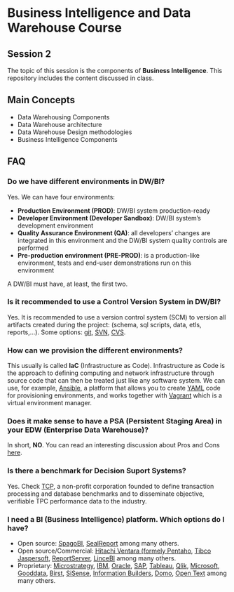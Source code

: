 # Business Intelligence and Data Warehouse Course

## Session 2

The topic of this session is the components of **Business Intelligence**. This repository includes the content discussed in class.

## Main Concepts

  - Data Warehousing Components
  - Data Warehouse architecture
  - Data Warehouse Design methodologies
  - Business Intelligence Components

## FAQ

### Do we have different environments in DW/BI?

Yes. We can have four environments:

 - **Production Environment (PROD)**: DW/BI system production-ready
 - **Developer Environment (Developer Sandbox)**: DW/BI system’s development environment
 - **Quality Assurance Environment (QA)**: all developers’ changes are integrated in this environment and the DW/BI system quality controls are performed
 - **Pre-production environment (PRE-PROD)**: is a production-like environment, tests and end-user demonstrations run on this environment
 
 A DW/BI must have, at least, the first two.
 
 ### Is it recommended to use a Control Version System in DW/BI?
 
Yes. It is recommended to use a version control system (SCM) to version all artifacts created during the project: (schema, sql scripts, data, etls, reports,...). Some options: [git](https://git-scm.com), [SVN](https://subversion.apache.org/), [CVS](http://www.nongnu.org/cvs/).

### How can we provision the different environments?

This usually is called **IaC** (Infrastructure as Code). Infrastructure as Code is the approach to defining computing and network infrastructure through source code that can then be treated just like any software system. We can use, for example, [Ansible](https://www.ansible.com/), a platform that allows you to create [YAML](http://yaml.org) code for provisioning environments, and works together with [Vagrant](https://www.vagrantup.com/) which is a virtual environment manager.

### Does it make sense to have a PSA (Persistent Staging Area) in your EDW (Enterprise Data Warehouse)?

In short, **NO**. You can read an interesting discussion about Pros and Cons [here](https://www.hansmichiels.com/2017/02/18/using-a-persistent-staging-area-what-why-and-how/).

### Is there a benchmark for Decision Suport Systems?

Yes. Check [TCP](http://www.tpc.org/default.asp), a non-profit corporation founded to define transaction processing and database benchmarks and to disseminate objective, verifiable TPC performance data to the industry.

### I need a BI (Business Intelligence) platform. Which options do I have?

 - Open source: [SpagoBI](http://www.spagobi.org), [SealReport](http://www.sealreport.org) among many others.
 - Open source/Commercial: [Hitachi Ventara (formely Pentaho](https://www.hitachivantara.com), [Tibco Jaspersoft](https://www.jaspersoft.com), [ReportServer](https://reportserver.net), [LinceBI](http://www.lincebi.com) among many others.
 - Proprietary: [Microstrategy](https://www.microstrategy.com), [IBM](https://www.ibm.com/analytics/business-intelligence), [Oracle](https://www.oracle.com/solutions/business-analytics/business-intelligence/index.html), [SAP](https://www.sap.com/products/analytics/business-intelligence-bi.html), [Tableau](https://www.tableau.com), [Qlik](https://www.qlik.com/us/), [Microsoft](https://www.microsoft.com/en-us/sql-server/business-intelligence), [Gooddata](https://www.gooddata.com), [Birst](http://www.birst.com), [SiSense](https://www.sisense.com), [Information Builders](https://www.informationbuilders.com), [Domo](http://domo.com), [Open Text](https://www.opentext.com/what-we-do/products/analytics) among many others.
